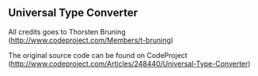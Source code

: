 ## Universal Type Converter

All credits goes to Thorsten Bruning (http://www.codeproject.com/Members/t-bruning)

The original source code can be found on CodeProject (http://www.codeproject.com/Articles/248440/Universal-Type-Converter)